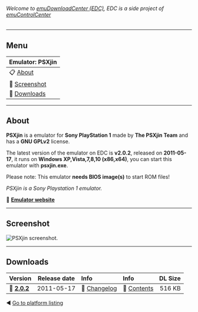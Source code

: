 ###### Welcome to [emuDownloadCenter (EDC)](https://github.com/PhoenixInteractiveNL/emuDownloadCenter/wiki/), EDC is a side project of [emuControlCenter](https://github.com/PhoenixInteractiveNL/emuControlCenter/wiki/)
***
## Menu
| **Emulator: PSXjin** |
|:---------|
| :clipboard: [About](#about) |
| :sunrise: [Screenshot](#screenshot) |
| :floppy_disk: [Downloads](#downloads) |
***
## About
**PSXjin** is a emulator for **Sony PlayStation 1** made by **The PSXjin Team** and has a **GNU GPLv2** license.

The latest version of the emulator on EDC is **v2.0.2**, released on **2011-05-17**, it runs on **Windows XP,Vista,7,8,10 (x86,x64)**, you can start this emulator with **psxjin.exe**.

Please note: This emulator **needs BIOS image(s)** to start ROM files!

_PSXjin is a Sony Playstation 1 emulator._

:link: [**Emulator website**](http://code.google.com/p/psxjin/)
***
## Screenshot
![](https://raw.githubusercontent.com/PhoenixInteractiveNL/emuDownloadCenter/master/hooks/psxjin/screen.jpg "PSXjin screenshot.")
***
## Downloads
| Version  | Release date  | Info       | Info       | DL Size    |
|:---------|:-------------:|:-----------|:-----------|-----------:|
| :floppy_disk: [**2.0.2**](https://github.com/PhoenixInteractiveNL/edc-repo0005/raw/master/psxjin/2.0.2.7z) | 2011-05-17 | :page_facing_up: [Changelog](https://github.com/PhoenixInteractiveNL/edc-repo0005/blob/master/psxjin/2.0.2_changelog.txt) | :mag_right: [Contents](https://github.com/PhoenixInteractiveNL/edc-repo0005/blob/master/psxjin/2.0.2_contents.txt) | 516 KB |

:arrow_backward: [Go to platform listing](https://github.com/PhoenixInteractiveNL/emuDownloadCenter/wiki/EDC-Platform-List)
